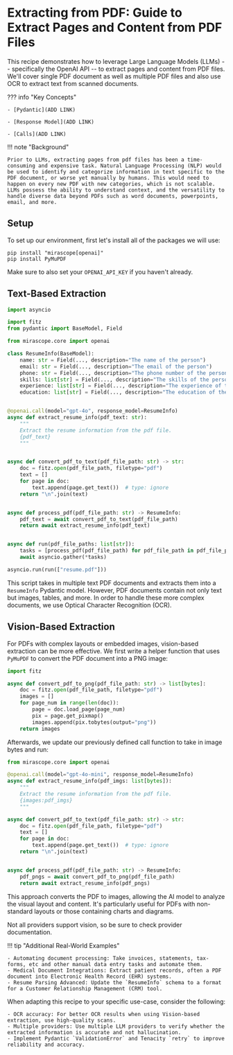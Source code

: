 # Extracting from PDF: Guide to Extract Pages and Content from PDF Files

This recipe demonstrates how to leverage Large Language Models (LLMs) -- specifically the OpenAI API -- to extract pages and content from PDF files. We'll cover single PDF document as well as multiple PDF files and also use OCR to extract text from scanned documents.

??? info "Key Concepts"

    - [Pydantic](ADD LINK)

    - [Response Model](ADD LINK)
    
    - [Calls](ADD LINK)

!!! note "Background"

    Prior to LLMs, extracting pages from pdf files has been a time-consuming and expensive task. Natural Language Processing (NLP) would be used to identify and categorize information in text specific to the PDF document, or worse yet manually by humans. This would need to happen on every new PDF with new categories, which is not scalable. LLMs possess the ability to understand context, and the versatility to handle diverse data beyond PDFs such as word documents, powerpoints, email, and more.

## Setup

To set up our environment, first let's install all of the packages we will use:

```shell
pip install "mirascope[openai]"
pip install PyMuPDF
```

Make sure to also set your `OPENAI_API_KEY` if you haven't already.

## Text-Based Extraction

```python
import asyncio

import fitz
from pydantic import BaseModel, Field

from mirascope.core import openai

class ResumeInfo(BaseModel):
    name: str = Field(..., description="The name of the person")
    email: str = Field(..., description="The email of the person")
    phone: str = Field(..., description="The phone number of the person")
    skills: list[str] = Field(..., description="The skills of the person")
    experience: list[str] = Field(..., description="The experience of the person")
    education: list[str] = Field(..., description="The education of the person")


@openai.call(model="gpt-4o", response_model=ResumeInfo)
async def extract_resume_info(pdf_text: str):
    """
    Extract the resume information from the pdf file.
    {pdf_text}
    """


async def convert_pdf_to_text(pdf_file_path: str) -> str:
    doc = fitz.open(pdf_file_path, filetype="pdf")
    text = []
    for page in doc:
        text.append(page.get_text())  # type: ignore
    return "\n".join(text)


async def process_pdf(pdf_file_path: str) -> ResumeInfo:
    pdf_text = await convert_pdf_to_text(pdf_file_path)
    return await extract_resume_info(pdf_text)


async def run(pdf_file_paths: list[str]):
    tasks = [process_pdf(pdf_file_path) for pdf_file_path in pdf_file_paths]
    await asyncio.gather(*tasks)

asyncio.run(run(["resume.pdf"]))
```

This script takes in multiple text PDF documents and extracts them into a `ResumeInfo` Pydantic model. However, PDF documents contain not only text but images, tables, and more. In order to handle these more complex documents, we use Optical Character Recognition (OCR).

## Vision-Based Extraction

For PDFs with complex layouts or embedded images, vision-based extraction can be more effective. We first write a helper function that uses `PyMuPDF` to convert the PDF document into a PNG image:

```python
import fitz

async def convert_pdf_to_png(pdf_file_path: str) -> list[bytes]:
    doc = fitz.open(pdf_file_path, filetype="pdf")
    images = []
    for page_num in range(len(doc)):
        page = doc.load_page(page_num)
        pix = page.get_pixmap()
        images.append(pix.tobytes(output="png"))
    return images
```

Afterwards, we update our previously defined call function to take in image bytes and run:

```python
from mirascope.core import openai

@openai.call(model="gpt-4o-mini", response_model=ResumeInfo)
async def extract_resume_info(pdf_imgs: list[bytes]):
    """
    Extract the resume information from the pdf file.
    {images:pdf_imgs}
    """

async def convert_pdf_to_text(pdf_file_path: str) -> str:
    doc = fitz.open(pdf_file_path, filetype="pdf")
    text = []
    for page in doc:
        text.append(page.get_text())  # type: ignore
    return "\n".join(text)


async def process_pdf(pdf_file_path: str) -> ResumeInfo:
    pdf_pngs = await convert_pdf_to_png(pdf_file_path)
    return await extract_resume_info(pdf_pngs)
```

This approach converts the PDF to images, allowing the AI model to analyze the visual layout and content. It's particularly useful for PDFs with non-standard layouts or those containing charts and diagrams.

Not all providers support vision, so be sure to check provider documentation.

!!! tip "Additional Real-World Examples"

    - Automating document processing: Take invoices, statements, tax-forms, etc and other manual data entry tasks and automate them.
    - Medical Document Integrations: Extract patient records, often a PDF document into Electronic Health Record (EHR) systems.
    - Resume Parsing Advanced: Update the `ResumeInfo` schema to a format for a Customer Relationship Management (CRM) tool.

When adapting this recipe to your specific use-case, consider the following:

    - OCR accuracy: For better OCR results when using Vision-based extraction, use high-quality scans.
    - Multiple providers: Use multiple LLM providers to verify whether the extracted information is accurate and not hallucination.
    - Implement Pydantic `ValidationError` and Tenacity `retry` to improve reliability and accuracy.
